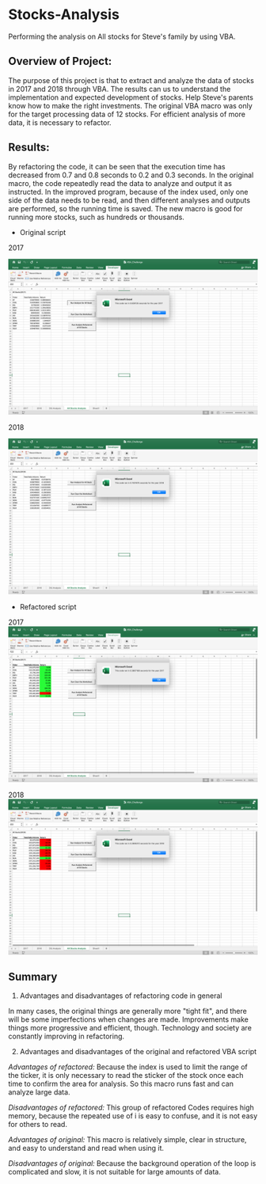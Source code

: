 # Stocks-Analysis
  Performing the analysis on All stocks for Steve's family by using VBA. 

## Overview of Project:
  The purpose of this project is that to extract and analyze the data of stocks in 2017 and 2018 through VBA. The results can us to understand the implementation and expected development of stocks. Help Steve's parents know how to make the right investments.
The original VBA macro was only for the target processing data of 12 stocks. For efficient analysis of more data, it is necessary to refactor.

## Results:
  By refactoring the code, it can be seen that the execution time has decreased from 0.7 and 0.8 seconds to 0.2 and 0.3 seconds. In the original macro, the code repeatedly read the data to analyze and output it as instructed. In the improved program, because of the index used, only one side of the data needs to be read, and then different analyses and outputs are performed, so the running time is saved. The new macro is good for running more stocks, such as hundreds or thousands.

* Original script

2017

![image_name](https://github.com/Ammonwyz/stocks-analysis/blob/15bae4f73eb008fb55e5e5c15b56be060519ccd0/Original%20VBA%202017.png)

2018

![image_name](https://github.com/Ammonwyz/stocks-analysis/blob/0a46e854ab4fb130cc9fb1e86de0ceced8208daf/Original%20VBA%202018.png)


* Refactored script

2017
![image_name](VBA_Challenge_2017.png)

2018
![image_name](VBA_Challenge_2018.png)



## Summary
1. Advantages and disadvantages of refactoring code in general

In many cases, the original things are generally more "tight fit", and there will be some imperfections when changes are made. Improvements make things more progressive and efficient, though. Technology and society are constantly improving in refactoring.


2. Advantages and disadvantages of the original and refactored VBA script

*Advantages of refactored:*
Because the index is used to limit the range of the ticker, it is only necessary to read the sticker of the stock once each time to confirm the area for analysis. So this macro runs fast and can analyze large data.

*Disadvantages of refactored:*
This group of refactored Codes requires high memory, because the repeated use of i is easy to confuse, and it is not easy for others to read.

*Advantages of original:*
This macro is relatively simple, clear in structure, and easy to understand and read when using it.

*Disadvantages of original:*
Because the background operation of the loop is complicated and slow, it is not suitable for large amounts of data.

